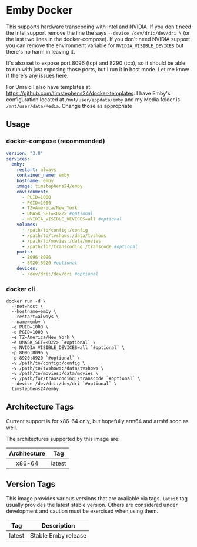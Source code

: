 # Emby Docker

This supports hardware transcoding with Intel and NVIDIA. If you don't need the Intel support remove the line the says `--device /dev/dri:/dev/dri \` (or the last two lines in the docker-compose). If you don't need NVIDIA support you can remove the environment variable for `NVIDIA_VISIBLE_DEVICES` but there's no harm in leaving it.

It's also set to expose port 8096 (tcp) and 8290 (tcp), so it should be able to run with just exposing those ports, but I run it in host mode. Let me know if there's any issues here.

For Unraid I also have templates at: https://github.com/timstephens24/docker-templates. I have Emby's configuration located at `/mnt/user/appdata/emby` and my Media folder is `/mnt/user/data/Media`. Change those as appropriate

## Usage
### docker-compose (recommended)
```yaml
version: "3.8"
services:
  emby:
    restart: always
    container_name: emby
    hostname: emby
    image: timstephens24/emby
    environment:
      - PUID=1000
      - PGID=1000
      - TZ=America/New_York
      - UMASK_SET=<022> #optional
      - NVIDIA_VISIBLE_DEVICES=all #optional
    volumes:
      - /path/to/config:/config
      - /path/to/tvshows:/data/tvshows
      - /path/to/movies:/data/movies
      - /path/for/transcoding:/transcode #optional
    ports:
      - 8096:8096
      - 8920:8920 #optional
    devices:
      - /dev/dri:/dev/dri #optional
```
### docker cli
```
docker run -d \
  --net=host \
  --hostname=emby \
  --restart=always \
  --name=emby \
  -e PUID=1000 \
  -e PGID=1000 \
  -e TZ=America/New_York \
  -e UMASK_SET=<022> `#optional` \
  -e NVIDIA_VISIBLE_DEVICES=all `#optional` \
  -p 8096:8096 \
  -p 8920:8920 `#optional` \
  -v /path/to/config:/config \
  -v /path/to/tvshows:/data/tvshows \
  -v /path/to/movies:/data/movies \
  -v /path/for/transcoding:/transcode `#optional` \
  --device /dev/dri:/dev/dri `#optional` \
  timstephens24/emby
```

## Architecture Tags
Current support is for x86-64 only, but hopefully arm64 and armhf soon as well.

The architectures supported by this image are:

| Architecture | Tag |
| :----: | --- |
| x86-64 | latest |

## Version Tags

This image provides various versions that are available via tags. `latest` tag usually provides the latest stable version. Others are considered under development and caution must be exercised when using them.

| Tag | Description |
| :----: | --- |
| latest | Stable Emby release |
